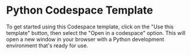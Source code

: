 # Python Codespace Template

To get started using this Codespace template, click on the "Use this template"
button, then select the "Open in a codespace" option. This will open a new
window in your browser with a Python development environment that's ready for
use.
